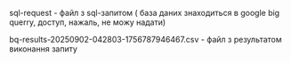 sql-request - файл з sql-запитом  ( база даних знаходиться в google big querry, доступ, нажаль, не можу надати)

bq-results-20250902-042803-1756787946467.csv  - файл з результатом виконання запиту
